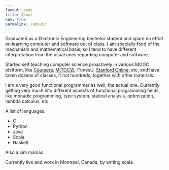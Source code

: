 ```yaml
---
layout: page
title: About
nav: true
permalink: /about/
---
```


Graduated as a Electronic Engineering bechelor student and spare no effort on learning computer and software
out of class. I am specially fond of the mechanism and mathematical basis, so I tend to have different 
interpretation from the usual ones regarding computer and software.

Started self teaching computer science proactively in various MOOC platform, 
like [Coursera][coursera], [MITOCW][mitocw], iTunesU, [Stanford Online][stanonline], etc,
and have taken dozens of classes, if not hundreds, together with other materials.

I am a very good functional programmer as well, the actual one. Currently getting very much into different
aspects of functional programming fields, like monadic programming, type system, statical analysis, optimization,
lambda calculus, etc.

A list of languages:

* C
* Python
* Java
* Scala
* Haskell

Also a vim maniac.

Currently live and work in Montreal, Canada, by writing scala.

[coursera]: https://coursera.org
[mitocw]: https://ocw.mit.edu
[stanonline]: http://online.stanford.edu/
